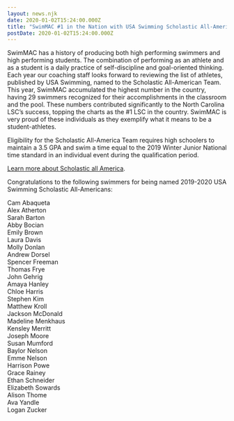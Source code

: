 ```yaml
---
layout: news.njk
date: 2020-01-02T15:24:00.000Z
title: "SwimMAC #1 in the Nation with USA Swimming Scholastic All-American Selection"
postDate: 2020-01-02T15:24:00.000Z
---
```

<!--StartFragment-->

SwimMAC has a history of producing both high performing swimmers and high performing students. The combination of performing as an athlete and as a student is a daily practice of self-discipline and goal-oriented thinking. Each year our coaching staff looks forward to reviewing the list of athletes, published by USA Swimming, named to the Scholastic All-American Team. This year, <!--EndFragment--> SwimMAC accumulated the highest number in the country, having 29 swimmers recognized for their accomplishments in the classroom and the pool. These numbers contributed significantly to the North Carolina LSC’s success, topping the charts as the #1 LSC in the country. SwimMAC is very proud of these individuals as they exemplify what it means to be a student-athletes.

Eligibility for the Scholastic All-America Team requires high schoolers to maintain a 3.5 GPA and swim a time equal to the 2019 Winter Junior National time standard in an individual event during the qualification period.

[Learn more about Scholastic all America](https://www.usaswimming.org/times/popular-resources/scholastic-all-america).

Congratulations to the following swimmers for being named 2019-2020 USA Swimming Scholastic All-Americans:

Cam Abaqueta\
Alex Atherton\
Sarah Barton\
Abby Bocian\
Emily Brown\
Laura Davis\
Molly Donlan\
Andrew Dorsel\
Spencer Freeman\
Thomas Frye\
John Gehrig\
Amaya Hanley\
Chloe Harris\
Stephen Kim\
Matthew Kroll\
Jackson McDonald\
Madeline Menkhaus\
Kensley Merritt\
Joseph Moore\
Susan Mumford\
Baylor Nelson\
Emme Nelson\
Harrison Powe\
Grace Rainey\
Ethan Schneider\
Elizabeth Sowards\
Alison Thome\
Ava Yandle\
Logan Zucker